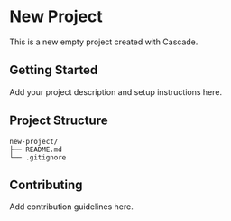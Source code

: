 # New Project

This is a new empty project created with Cascade.

## Getting Started

Add your project description and setup instructions here.

## Project Structure

```
new-project/
├── README.md
└── .gitignore
```

## Contributing

Add contribution guidelines here.
